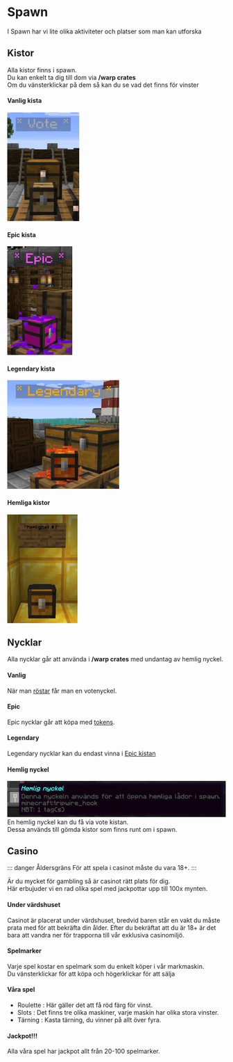 # Spawn
I Spawn har vi lite olika aktiviteter och platser som man kan utforska

## Kistor
Alla kistor finns i spawn.  
Du kan enkelt ta dig till dom via **/warp crates**  
Om du vänsterklickar på dem så kan du se vad det finns för vinster  

#### Vanlig kista  
<img src="../../.vuepress/public/images/kistor/votecrate.png" 
     height="250" />

#### Epic kista  
<img src="../../.vuepress/public/images/kistor/epiccrate.png" 
     height="250" />

#### Legendary kista  
<img src="../../.vuepress/public/images/kistor/legendarycrate.png" 
     height="250" />

#### Hemliga kistor  
<img src="../../.vuepress/public/images/kistor/Hemligkista1.png" 
     height="250" />

## Nycklar
Alla nycklar går att använda i **/warp crates** med undantag av hemlig nyckel.  
  
#### Vanlig  
När man [röstar](./../../vote.md) får man en votenyckel.   
  
#### Epic
Epic nycklar går att köpa med [tokens](./tokens).  
  
#### Legendary
Legendary nycklar kan du endast vinna i [Epic kistan](#epic-kista)  
  
#### Hemlig nyckel  
![Hemlig nyckel](../../.vuepress/public/images/kistor/hemlig_nyckel.png)  
En hemlig nyckel kan du få via vote kistan.  
Dessa används till gömda kistor som finns runt om i spawn.   

## Casino

::: danger Åldersgräns
För att spela i casinot måste du vara 18+.
:::

Är du mycket för gambling så är casinot rätt plats för dig.  
Här erbujuder vi en rad olika spel med jackpottar upp till 100x mynten.

#### Under värdshuset

Casinot är placerat under värdshuset, bredvid baren står en vakt du måste prata med för att bekräfta din ålder. 
Efter du bekräftat att du är 18+ är det bara att vandra ner för trapporna till vår exklusiva casinomiljö.


#### Spelmarker
Varje spel kostar en spelmark som du enkelt köper i vår markmaskin.  
Du vänsterklickar för att köpa och högerklickar för att sälja

#### Våra spel
- Roulette : Här gäller det att få röd färg för vinst. 
- Slots    : Det finns tre olika maskiner, varje maskin har olika stora vinster.
- Tärning  : Kasta tärning, du vinner på allt över fyra.

#### Jackpot!!!  
Alla våra spel har jackpot allt från 20-100 spelmarker.
